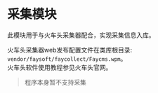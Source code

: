# 采集模块
此模块用于与火车头采集器配合，实现采集信息入库。

火车头采集器web发布配置文件在类库根目录: `vendor/faysoft/faycollect/Faycms.wpm`。  
火车头软件使用教程参见火车头官网。

> 程序本身暂不支持采集